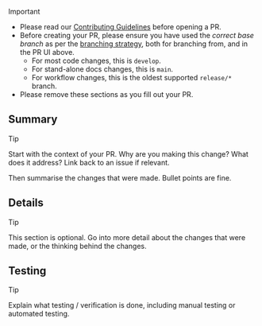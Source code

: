 > [!IMPORTANT]
>
> * Please read our [Contributing Guidelines](CONTRIBUTING.md) before opening a PR.
> * Before creating your PR, please ensure you have used the _correct base branch_ as per the [branching strategy](/docs/branching-strategy.md), both for branching from, and in the PR UI above.
>   * For most code changes, this is `develop`.
>   * For stand-alone docs changes, this is `main`.
>   * For workflow changes, this is the oldest supported `release/*` branch. 
> * Please remove these sections as you fill out your PR.
> 

## Summary

> [!TIP]
> 
> Start with the context of your PR. Why are you making this change? What does it address? Link back to an issue if relevant.
> 
> Then summarise the changes that were made. Bullet points are fine.

## Details

> [!TIP]
> 
> This section is optional. Go into more detail about the changes that were made, or the thinking behind the changes.

## Testing

> [!TIP]
> 
> Explain what testing / verification is done, including manual testing or automated testing.